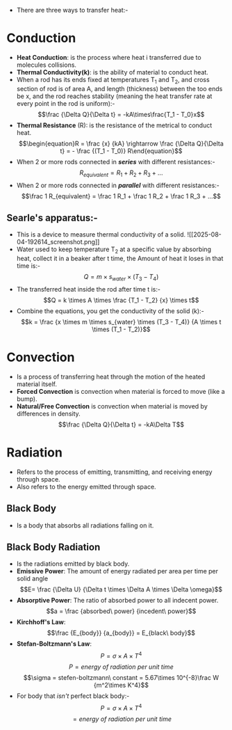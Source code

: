 - There are three ways to transfer heat:-
# Conduction

- **Heat Conduction**: is the process where heat i transferred due to molecules collisions.
- **Thermal Conductivity(k)**: is the ability of material to conduct heat.
- When a rod has its ends fixed at temperatures T<sub>1</sub> and T<sub>2</sub>, and cross section of rod is of area A, and length (thickness) between the too ends be x, and the rod reaches stability (meaning the heat transfer rate at every point in the rod is uniform):-
$$\frac {\Delta Q}{\Delta t} = -kA\times\frac{T_1 - T_0}x$$
- **Thermal Resistance** (R): is the resistance of the metrical to conduct heat.
$$\begin{equation}R = \frac {x} {kA} \rightarrow \frac {\Delta Q}{\Delta t} = - \frac {(T_1 - T_0)} R\end{equation}$$
- When 2 or more rods connected in ***series*** with different resistances:-
$$R_{equivalent} = R_1 + R_2 + R_3 + ...$$
- When 2 or more rods connected in ***parallel*** with different resistances:-
$$\frac 1 R_{equivalent} = \frac 1 R_1 + \frac 1 R_2 + \frac 1 R_3 + ...$$
## Searle's apparatus:-
- This is a device to measure thermal conductivity of a solid.
![[2025-08-04-192614_screenshot.png]]
- Water used to keep temperature T<sub>2</sub> at a specific value by absorbing heat, collect it in a beaker after t time, the Amount of heat it loses in that time is:-
$$Q = m \times s_{water} \times (T_3 - T_4)$$
- The transferred heat inside the rod after time t is:-
$$Q = k \times A \times \frac {T_1 - T_2} {x} \times t$$
- Combine the equations, you get the conductivity of the solid (k):-
$$k = \frac {x \times m \times s_{water} \times (T_3 - T_4)} {A \times t \times (T_1 - T_2)}$$

# Convection
- Is a process of transferring heat through the motion of the heated material itself.
- **Forced Convection** is convection when material is forced to move (like a bump).
- **Natural/Free Convection** is convection when material is moved by differences in density.
$$\frac {\Delta Q}{\Delta t} = -kA\Delta T$$
# Radiation
- Refers to the process of emitting, transmitting, and receiving energy through space.
- Also refers to the energy emitted through space.

## Black Body
- Is a body that absorbs all radiations falling on it.
## Black Body Radiation
- Is the radiations emitted by black body.
- **Emissive Power**: The amount of energy radiated per area per time per solid angle
$$E= \frac {\Delta U} {\Delta t \times \Delta A \times \Delta \omega}$$
- **Absorptive Power**: The ratio of absorbed power to all indecent power.
$$a = \frac {absorbed\ power} {incedent\ power}$$
- **Kirchhoff's Law**:
$$\frac {E_{body}} {a_{body}} = E_{black\ body}$$
- **Stefan-Boltzmann's Law**:
$$P = \sigma \times A \times T^4$$
$$P = energy\ of\ radiation\ per\ unit\ time$$
$$\sigma = stefen-boltzmann\ constant = 5.67\times 10^{-8}\frac W {m^2\times K^4}$$
- For body that *isn't* perfect black body:-
$$P = \sigma \times A \times T^4$$
$$ = energy\ of\ radiation\ per\ unit\ time$$